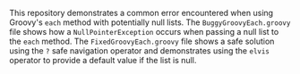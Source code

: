 This repository demonstrates a common error encountered when using Groovy's `each` method with potentially null lists.  The `BuggyGroovyEach.groovy` file shows how a `NullPointerException` occurs when passing a null list to the `each` method. The `FixedGroovyEach.groovy` file shows a safe solution using the `?` safe navigation operator and demonstrates using the `elvis` operator to provide a default value if the list is null.